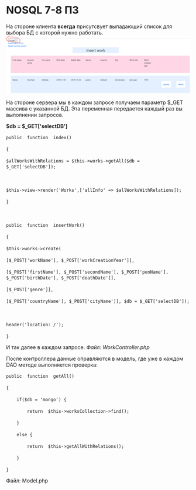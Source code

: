 # NOSQL 7-8 ПЗ

На стороне клиента **всегда** присутсвует выпадающий список для выбора БД с которой нужно работать.
![enter image description here](https://raw.githubusercontent.com/natalusha/NOSQL/master/%D0%A1%D0%BD%D0%B8%D0%BC%D0%BE%D0%BA.PNG)

На стороне сервера мы в каждом запросе получаем  параметр $_GET массива с указанной БД. Эта переменная передается каждый раз вы выполнении запросов.

**$db = $_GET['selectDB']**

    public  function  index()

	{

	$allWorksWithRelations = $this->works->getAll($db = $_GET['selectDB']);

	  

	$this->view->render('Works',['allInfo' => $allWorksWithRelations]);

	}

	  

	public  function  insertWork()

	{

	$this->works->create(

	[$_POST['workName'], $_POST['workCreationYear']],

	[$_POST['firstName'], $_POST['secondName'], $_POST['penName'], $_POST['birthDate'], $_POST['deathDate']],

	[$_POST['genre']],

	[$_POST['countryName'], $_POST['cityName']], $db = $_GET['selectDB']);

	  

	header('location: /');

	}

И так далее в каждом запросе. *Файл: WorkController.php*

После контроллера данные оправляются в модель, где уже в каждом DAO методе выполняется проверка: 

    public  function  getAll()

	{

		if($db = 'mongo') {

			return  $this->worksCollection->find();

		}

		else {

			return  $this->getAllWithRelations();

		}

	}
Файл: Model.php
